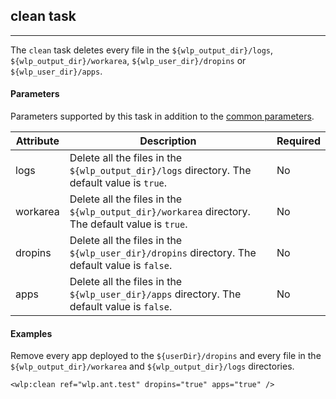 ## clean task
---

The `clean` task deletes every file in the `${wlp_output_dir}/logs`, `${wlp_output_dir}/workarea`, `${wlp_user_dir}/dropins` or `${wlp_user_dir}/apps`.

#### Parameters

Parameters supported by this task in addition to the [common parameters](common-parameters.md#common-parameters).

| Attribute | Description | Required |
| --------- | ------------ | ----------|
| logs | Delete all the files in the `${wlp_output_dir}/logs` directory. The default value is `true`. | No |
| workarea | Delete all the files in the `${wlp_output_dir}/workarea` directory. The default value is `true`. | No |
| dropins | Delete all the files in the `${wlp_user_dir}/dropins` directory. The default value is `false`. | No |
| apps | Delete all the files in the `${wlp_user_dir}/apps` directory. The default value is `false`. | No |

#### Examples

Remove every app deployed to the `${userDir}/dropins` and every file in the `${wlp_output_dir}/workarea` and `${wlp_output_dir}/logs` directories.
 
```ant
<wlp:clean ref="wlp.ant.test" dropins="true" apps="true" />
```